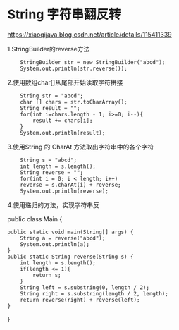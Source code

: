 # String 字符串翻反转

https://xiaoqijava.blog.csdn.net/article/details/115411339

1.StringBuilder的reverse方法

        StringBuilder str = new StringBuilder("abcd");
        System.out.println(str.reverse());

2.使用数组char[]从尾部开始读取字符拼接

        String str = "abcd";
        char [] chars = str.toCharArray();
        String result = "";
        for(int i=chars.length - 1; i>=0; i--){
            result += chars[i];
        }
        System.out.println(result);

3.使用String 的 CharAt 方法取出字符串中的各个字符

        String s = "abcd";
        int length = s.length();
        String reverse = "";
        for(int i = 0; i < length; i++)
        reverse = s.charAt(i) + reverse;
        System.out.println(reverse);

4.使用递归的方法，实现字符串反

public class Main {

    public static void main(String[] args) {
        String a = reverse("abcd");
        System.out.println(a);
    }
    public static String reverse(String s) {
        int length = s.length();
        if(length <= 1){
            return s;
        }
        String left = s.substring(0, length / 2);
        String right = s.substring(length / 2, length);
        return reverse(right) + reverse(left);
    }

}
